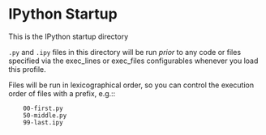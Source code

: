 # IPython Startup

This is the IPython startup directory

`.py` and `.ipy` files in this directory will be run *prior* to any code or files specified
via the exec_lines or exec_files configurables whenever you load this profile.

Files will be run in lexicographical order, so you can control the execution order of files
with a prefix, e.g.::

```
    00-first.py
    50-middle.py
    99-last.ipy
```
